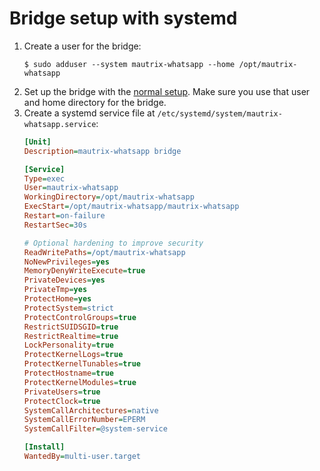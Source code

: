 # Bridge setup with systemd
1. Create a user for the bridge:
   ```shell
   $ sudo adduser --system mautrix-whatsapp --home /opt/mautrix-whatsapp
   ```
2. Set up the bridge with the [normal setup](./index.md). Make sure you use that
   user and home directory for the bridge.
3. Create a systemd service file at `/etc/systemd/system/mautrix-whatsapp.service`:
   ```ini
   [Unit]
   Description=mautrix-whatsapp bridge
   
   [Service]
   Type=exec
   User=mautrix-whatsapp
   WorkingDirectory=/opt/mautrix-whatsapp
   ExecStart=/opt/mautrix-whatsapp/mautrix-whatsapp
   Restart=on-failure
   RestartSec=30s
   
   # Optional hardening to improve security
   ReadWritePaths=/opt/mautrix-whatsapp
   NoNewPrivileges=yes
   MemoryDenyWriteExecute=true
   PrivateDevices=yes
   PrivateTmp=yes
   ProtectHome=yes
   ProtectSystem=strict
   ProtectControlGroups=true
   RestrictSUIDSGID=true
   RestrictRealtime=true
   LockPersonality=true
   ProtectKernelLogs=true
   ProtectKernelTunables=true
   ProtectHostname=true
   ProtectKernelModules=true
   PrivateUsers=true
   ProtectClock=true
   SystemCallArchitectures=native
   SystemCallErrorNumber=EPERM
   SystemCallFilter=@system-service
   
   [Install]
   WantedBy=multi-user.target
   ```
